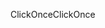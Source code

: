<span data-ttu-id="edccc-101">ClickOnce</span><span class="sxs-lookup"><span data-stu-id="edccc-101">ClickOnce</span></span>